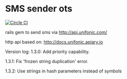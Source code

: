 # SMS sender ots

[![Circle CI](https://circleci.com/gh/MJ-Ghorbanalibeik/sms_sender_ots/tree/master.svg?style=svg)](https://circleci.com/gh/MJ-Ghorbanalibeik/sms_sender_ots/tree/master)

rails gem to send sms via http://api.unifonic.com/

http api based on: 
http://docs.unifonic.apiary.io

Version log:
  1.3.0: Add priority capability.

  1.3.1: Fix 'frozen string duplication' error.

  1.3.2: Use strings in hash parameters instead of symbols
